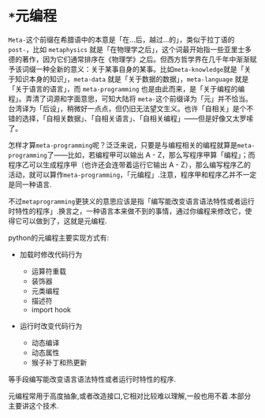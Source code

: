 # `*`元编程

`Meta-`这个前缀在希腊语中的本意是「在…后，越过…的」，类似于拉丁语的 `post-`，比如 `metaphysics` 就是「在物理学之后」，这个词最开始指一些亚里士多德的著作，因为它们通常排序在《物理学》之后。但西方哲学界在几千年中渐渐赋予该词缀一种全新的意义：关于某事自身的某事。比如` meta-knowledge `就是「关于知识本身的知识」，`meta-data` 就是「关于数据的数据」，`meta-language` 就是「关于语言的语言」，而 `meta-programming` 也是由此而来，是「关于编程的编程」。弄清了词源和字面意思，可知大陆将 `meta-`这个前缀译为「元」并不恰当。台湾译为「后设」，稍微好一点点，但仍旧无法望文生义。也许「自相关」是个不错的选择，「自相关数据」、「自相关语言」、「自相关编程」——但是好像又太罗嗦了。


怎样才算`meta-programming`呢？泛泛来说，只要是与编程相关的编程就算是`meta-programming`了——比如，若编程甲可以输出 A - Z，那么写程序甲算「编程」；而程序乙可以生成程序甲（也许还会连带着运行它输出 A - Z），那么编写程序乙的活动，就可以算作`meta-programming`，「元编程」.注意，程序甲和程序乙并不一定是同一种语言.

不过`metaprogramming`更狭义的意思应该是指「编写能改变语言语法特性或者运行时特性的程序」.换言之，一种语言本来做不到的事情，通过你编程来修改它，使得它可以做到了，这就是元编程.

python的元编程主要实现方式有:

+ 加载时修改代码行为
    + 运算符重载
    + 装饰器
    + 元类编程
    + 描述符
    + import hook
    
+ 运行时改变代码行为
    + 动态编译
    + 动态属性
    + 猴子补丁和热更新



等手段编写能改变语言语法特性或者运行时特性的程序.

元编程常用于高度抽象,或者改造接口,它相对比较难以理解,一般也用不着.本部分主要讲这个技术.
